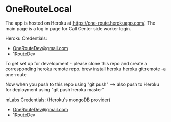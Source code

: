 # OneRouteLocal

The app is hosted on Heroku at https://one-route.herokuapp.com/. The main page is a log in page for Call Center side worker login. 

Heroku Credentials:
- OneRouteDev@gmail.com
- 1RouteDev

To get set up for development - please clone this repo and create a corresponding heroku remote repo.
brew install heroku
heroku git:remote -a one-route

Now when you push to this repo using "git push" --> also push to Heroku for deployment using "git push heroku master"

mLabs Credentials: (Heroku's mongoDB provider)
- OneRouteDev@gmail.com
- 1RouteDev

